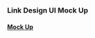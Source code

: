 ### Link Design UI Mock Up 
#### [Mock Up](https://www.figma.com/file/GYqVNyaBffHKd6EiAWHFaJ/Bakery?node-id=71%3A3)
